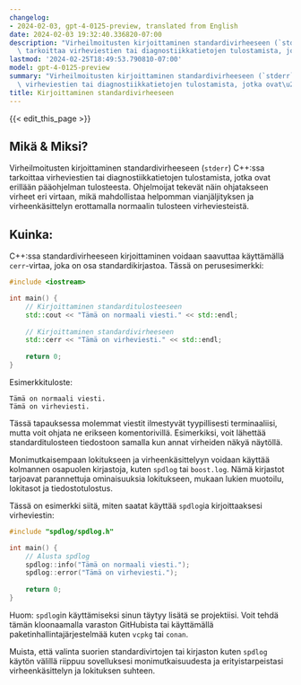 ```yaml
---
changelog:
- 2024-02-03, gpt-4-0125-preview, translated from English
date: 2024-02-03 19:32:40.336820-07:00
description: "Virheilmoitusten kirjoittaminen standardivirheeseen (`stderr`) C++:ssa\
  \ tarkoittaa virheviestien tai diagnostiikkatietojen tulostamista, jotka ovat\u2026"
lastmod: '2024-02-25T18:49:53.790810-07:00'
model: gpt-4-0125-preview
summary: "Virheilmoitusten kirjoittaminen standardivirheeseen (`stderr`) C++:ssa tarkoittaa\
  \ virheviestien tai diagnostiikkatietojen tulostamista, jotka ovat\u2026"
title: Kirjoittaminen standardivirheeseen
---
```


{{< edit_this_page >}}

## Mikä & Miksi?

Virheilmoitusten kirjoittaminen standardivirheeseen (`stderr`) C++:ssa tarkoittaa virheviestien tai diagnostiikkatietojen tulostamista, jotka ovat erillään pääohjelman tulosteesta. Ohjelmoijat tekevät näin ohjatakseen virheet eri virtaan, mikä mahdollistaa helpomman vianjäljityksen ja virheenkäsittelyn erottamalla normaalin tulosteen virheviesteistä.

## Kuinka:

C++:ssa standardivirheeseen kirjoittaminen voidaan saavuttaa käyttämällä `cerr`-virtaa, joka on osa standardikirjastoa. Tässä on perusesimerkki:

```cpp
#include <iostream>

int main() {
    // Kirjoittaminen standarditulosteeseen
    std::cout << "Tämä on normaali viesti." << std::endl;
    
    // Kirjoittaminen standardivirheeseen
    std::cerr << "Tämä on virheviesti." << std::endl;
    
    return 0;
}
```

Esimerkkituloste:
```
Tämä on normaali viesti.
Tämä on virheviesti.
```

Tässä tapauksessa molemmat viestit ilmestyvät tyypillisesti terminaaliisi, mutta voit ohjata ne erikseen komentorivillä. Esimerkiksi, voit lähettää standarditulosteen tiedostoon samalla kun annat virheiden näkyä näytöllä.

Monimutkaisempaan lokitukseen ja virheenkäsittelyyn voidaan käyttää kolmannen osapuolen kirjastoja, kuten `spdlog` tai `boost.log`. Nämä kirjastot tarjoavat parannettuja ominaisuuksia lokitukseen, mukaan lukien muotoilu, lokitasot ja tiedostotulostus.

Tässä on esimerkki siitä, miten saatat käyttää `spdlog`ia kirjoittaaksesi virheviestin:

```cpp
#include "spdlog/spdlog.h"

int main() {
    // Alusta spdlog
    spdlog::info("Tämä on normaali viesti.");
    spdlog::error("Tämä on virheviesti.");
    
    return 0;
}
```

Huom: `spdlog`in käyttämiseksi sinun täytyy lisätä se projektiisi. Voit tehdä tämän kloonaamalla varaston GitHubista tai käyttämällä paketinhallintajärjestelmää kuten `vcpkg` tai `conan`. 

Muista, että valinta suorien standardivirtojen tai kirjaston kuten `spdlog` käytön välillä riippuu sovelluksesi monimutkaisuudesta ja erityistarpeistasi virheenkäsittelyn ja lokituksen suhteen.
